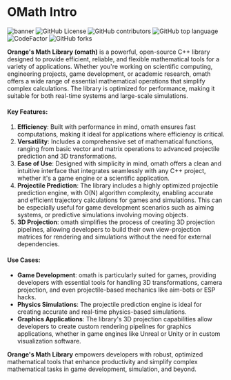 # OMath Intro

![banner](https://i.imgur.com/sjtpKi8.png)
![GitHub License](https://img.shields.io/github/license/orange-cpp/omath)
![GitHub contributors](https://img.shields.io/github/contributors/orange-cpp/omath)
![GitHub top language](https://img.shields.io/github/languages/top/orange-cpp/omath)
![CodeFactor](https://www.codefactor.io/repository/github/orange-cpp/omath/badge)
![GitHub forks](https://img.shields.io/github/forks/orange-cpp/omath)

**Orange's Math Library (omath)** is a powerful, open-source C++ library designed to provide efficient, reliable, and flexible mathematical tools for a variety of applications. Whether you're working on scientific computing, engineering projects, game development, or academic research, omath offers a wide range of essential mathematical operations that simplify complex calculations. The library is optimized for performance, making it suitable for both real-time systems and large-scale simulations.

#### Key Features:
1. **Efficiency**: Built with performance in mind, omath ensures fast computations, making it ideal for applications where efficiency is critical.
2. **Versatility**: Includes a comprehensive set of mathematical functions, ranging from basic vector and matrix operations to advanced projectile prediction and 3D transformations.
3. **Ease of Use**: Designed with simplicity in mind, omath offers a clean and intuitive interface that integrates seamlessly with any C++ project, whether it's a game engine or a scientific application.
4. **Projectile Prediction**: The library includes a highly optimized projectile prediction engine, with O(N) algorithm complexity, enabling accurate and efficient trajectory calculations for games and simulations. This can be especially useful for game development scenarios such as aiming systems, or predictive simulations involving moving objects.
5. **3D Projection**: omath simplifies the process of creating 3D projection pipelines, allowing developers to build their own view-projection matrices for rendering and simulations without the need for external dependencies.

#### Use Cases:
- **Game Development**: omath is particularly suited for games, providing developers with essential tools for handling 3D transformations, camera projection, and even projectile-based mechanics like aim-bots or ESP hacks.
- **Physics Simulations**: The projectile prediction engine is ideal for creating accurate and real-time physics-based simulations.
- **Graphics Applications**: The library's 3D projection capabilities allow developers to create custom rendering pipelines for graphics applications, whether in game engines like Unreal or Unity or in custom visualization software.

**Orange's Math Library** empowers developers with robust, optimized mathematical tools that enhance productivity and simplify complex mathematical tasks in game development, simulation, and beyond.